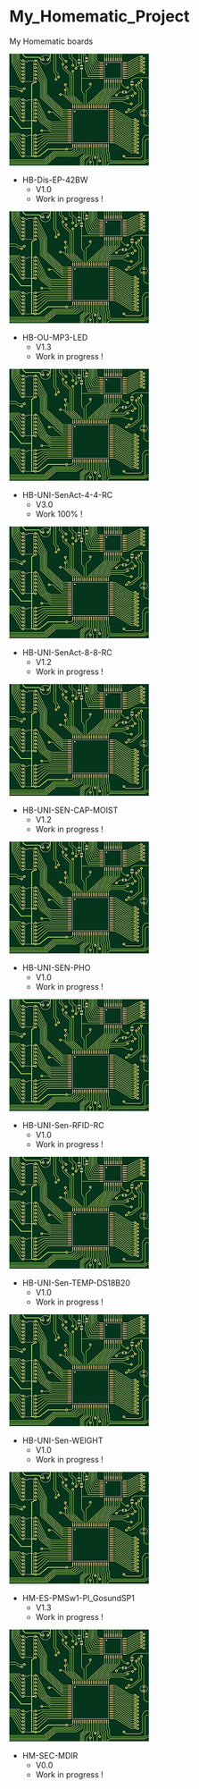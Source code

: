 # My_Homematic_Project
 My Homematic boards

![](https://github.com/Backkevin/My_Homematic_Project/blob/master/HB-Dis-EP-42BW/IMAGE/Default.jpg)
+ HB-Dis-EP-42BW
	+ V1.0
	+ Work in progress !

![](https://github.com/Backkevin/My_Homematic_Project/blob/master/HB-OU-MP3-LED/IMAGE/Default.jpg)
+ HB-OU-MP3-LED
	+ V1.3
	+ Work in progress !

![](https://github.com/Backkevin/My_Homematic_Project/blob/master/HB-UNI-SenAct-4-4-RC/IMAGE/Default.jpg)
+ HB-UNI-SenAct-4-4-RC
	+ V3.0
	+ Work 100% !

![](https://github.com/Backkevin/My_Homematic_Project/blob/master/HB-UNI-SenAct-8-8-RC/IMAGE/Default.jpg)
+ HB-UNI-SenAct-8-8-RC
	+ V1.2
	+ Work in progress !

![](https://github.com/Backkevin/My_Homematic_Project/blob/master/HB-UNI-SEN-CAP-MOIST/IMAGE/Default.jpg)
+ HB-UNI-SEN-CAP-MOIST
     + V1.2
	+ Work in progress !

![](https://github.com/Backkevin/My_Homematic_Project/blob/master/HB-UNI-SEN-PHO/IMAGE/Default.jpg)
+ HB-UNI-SEN-PHO
	+ V1.0
	+ Work in progress !

![](https://github.com/Backkevin/My_Homematic_Project/blob/master/HB-UNI-Sen-RFID-RC/IMAGE/Default.jpg)
+ HB-UNI-Sen-RFID-RC
	+ V1.0
	+ Work in progress !

![](https://github.com/Backkevin/My_Homematic_Project/blob/master/HB-UNI-Sen-TEMP-DS18B20/IMAGE/Default.jpg)
+ HB-UNI-Sen-TEMP-DS18B20
	+ V1.0
	+ Work in progress !

![](https://github.com/Backkevin/My_Homematic_Project/blob/master/HB-UNI-Sen-WEIGHT/IMAGE/Default.jpg)
+ HB-UNI-Sen-WEIGHT
	+ V1.0
	+ Work in progress !

![](https://github.com/Backkevin/My_Homematic_Project/blob/master/HM-ES-PMSw1-Pl_GosundSP1/IMAGE/Default.jpg)
+ HM-ES-PMSw1-Pl_GosundSP1
	+ V1.3
	+ Work in progress !

![](https://github.com/Backkevin/My_Homematic_Project/blob/master/HM-SEC-MDIR/IMAGE/Default.jpg)
+ HM-SEC-MDIR
	+ V0.0
	+ Work in progress !


